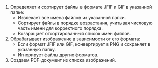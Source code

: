 1) Определяет и сортирует файлы в  формате JFIF и GIF в указанной папке:
     - Извлекает все имена файлов из указанной папки.
     - Сортирует файлы в порядке возрастания, учитывая числовую часть имени для корректного порядка.
     - Возвращает отсортированный список имен файлов.
2)  Обрабатывает изображение в зависимости от его формата:
    - Если формат JFIF или GIF, конвертирует в PNG и сохраняет в указанную папку.
    - Игнорирует файлы других форматов.
3) Создаем PDF-документ из списка изображений.
     
